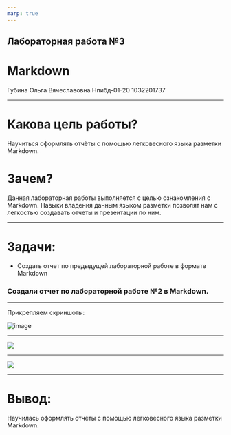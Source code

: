 ```yaml
---
marp: true
---
```


<!-- theme uncover -->

## Лабораторная работа №3
# Markdown

Губина Ольга Вячеславовна
Нпибд-01-20
1032201737

---

# Какова цель работы?

Научиться оформлять отчёты с помощью легковесного языка разметки Markdown.

# Зачем?

Данная лабораторная работы выполняется с целью ознакомления с Markdown. Навыки владения данным языком разметки позволят нам с легкостью создавать отчеты и презентации по ним. 

---

# Задачи:
- Создать отчет по предыдущей лабораторной работе в формате Markdown

### Создали отчет по лабораторной работе №2 в Markdown.

---

Прикрепляем скриншоты:

![image](https://sun9-31.userapi.com/impg/oj7rn1Z5npe0zSTyceltImKeP2S3BNs3KXkNXw/i8r5RbKk1IU.jpg?size=1919x1079&quality=96&sign=db1af4273bf9b18522e0118cfa67dcd2&type=album)

---

![](https://sun9-2.userapi.com/impg/EsFwMg026JZwEtfOK6nUIxDaA87FIWviDEhKlQ/lUUa62YyYO0.jpg?size=1919x1079&quality=96&sign=3bb4c7dcdeef21d9f665a421997dc6c4&type=album)

---

![](https://sun9-33.userapi.com/impg/NFlulcHuaQgz6-EMSc5XMvcnKK-X06vtASfrbQ/_9wWHokZIA0.jpg?size=1919x1079&quality=96&sign=4de1e1fc61b99c9ee5227f574dae0ad1&type=album)

---

# Вывод:

Научилась оформлять отчёты с помощью легковесного языка разметки Markdown.
